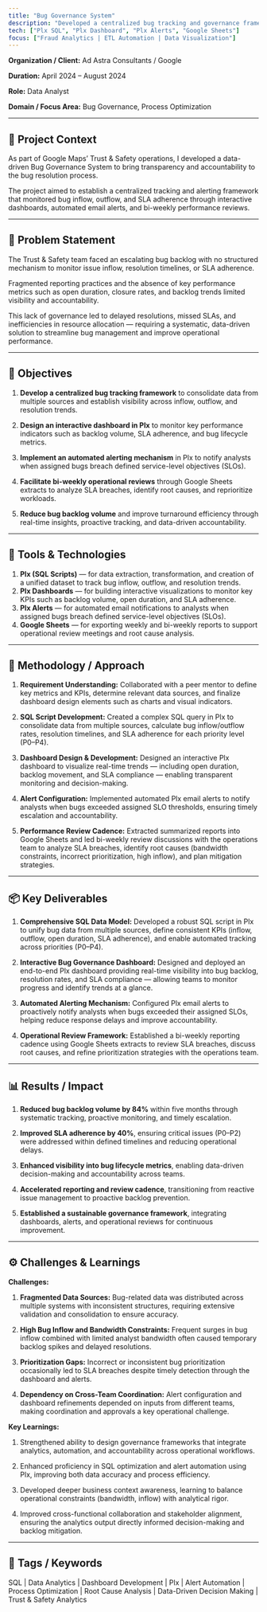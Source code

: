 ```yaml
---
title: "Bug Governance System"
description: "Developed a centralized bug tracking and governance framework to monitor inflow, outflow, and SLA adherence across priorities (P0–P4). Designed an interactive Plx dashboard, automated email alerts, and bi-weekly review cadence — reducing backlog volume by 84% in five months and improving SLA adherence by 40%."
tech: ["Plx SQL", "Plx Dashboard", "Plx Alerts", "Google Sheets"]
focus: ["Fraud Analytics | ETL Automation | Data Visualization"]
---
```



**Organization / Client:** Ad Astra Consultants / Google

**Duration:**  April 2024 – August 2024

**Role:**  Data Analyst

**Domain / Focus Area:**  Bug Governance, Process Optimization

---

## 🧩 Project Context

As part of Google Maps’ Trust & Safety operations, I developed a data-driven Bug Governance System to bring transparency and accountability to the bug resolution process.

The project aimed to establish a centralized tracking and alerting framework that monitored bug inflow, outflow, and SLA adherence through interactive dashboards, automated email alerts, and bi-weekly performance reviews.

---

## 🚨 Problem Statement

The Trust & Safety team faced an escalating bug backlog with no structured mechanism to monitor issue inflow, resolution timelines, or SLA adherence.

Fragmented reporting practices and the absence of key performance metrics such as open duration, closure rates, and backlog trends limited visibility and accountability.

This lack of governance led to delayed resolutions, missed SLAs, and inefficiencies in resource allocation — requiring a systematic, data-driven solution to streamline bug management and improve operational performance.

---

## 🎯 Objectives

1. **Develop a centralized bug tracking framework** to consolidate data from multiple sources and establish visibility across inflow, outflow, and resolution trends.

2. **Design an interactive dashboard in Plx** to monitor key performance indicators such as backlog volume, SLA adherence, and bug lifecycle metrics.

3. **Implement an automated alerting mechanism** in Plx to notify analysts when assigned bugs breach defined service-level objectives (SLOs).

4. **Facilitate bi-weekly operational reviews** through Google Sheets extracts to analyze SLA breaches, identify root causes, and reprioritize workloads.

5. **Reduce bug backlog volume** and improve turnaround efficiency through real-time insights, proactive tracking, and data-driven accountability.

---

## 🧰 Tools & Technologies

1. **Plx (SQL Scripts)** — for data extraction, transformation, and creation of a unified dataset to track bug inflow, outflow, and resolution trends.
2. **Plx Dashboards** — for building interactive visualizations to monitor key KPIs such as backlog volume, open duration, and SLA adherence.
3. **Plx Alerts** — for automated email notifications to analysts when assigned bugs breach defined service-level objectives (SLOs).
4. **Google Sheets** — for exporting weekly and bi-weekly reports to support operational review meetings and root cause analysis.

---

## 🔧 Methodology / Approach

1. **Requirement Understanding:** Collaborated with a peer mentor to define key metrics and KPIs, determine relevant data sources, and finalize dashboard design elements such as charts and visual indicators.

2. **SQL Script Development:** Created a complex SQL query in Plx to consolidate data from multiple sources, calculate bug inflow/outflow rates, resolution timelines, and SLA adherence for each priority level (P0–P4).

3. **Dashboard Design & Development:** Designed an interactive Plx dashboard to visualize real-time trends — including open duration, backlog movement, and SLA compliance — enabling transparent monitoring and decision-making.

4. **Alert Configuration:** Implemented automated Plx email alerts to notify analysts when bugs exceeded assigned SLO thresholds, ensuring timely escalation and accountability.

5. **Performance Review Cadence:** Extracted summarized reports into Google Sheets and led bi-weekly review discussions with the operations team to analyze SLA breaches, identify root causes (bandwidth constraints, incorrect prioritization, high inflow), and plan mitigation strategies.

---

## 📦 Key Deliverables

1. **Comprehensive SQL Data Model:** Developed a robust SQL script in Plx to unify bug data from multiple sources, define consistent KPIs (inflow, outflow, open duration, SLA adherence), and enable automated tracking across priorities (P0–P4).

2. **Interactive Bug Governance Dashboard:** Designed and deployed an end-to-end Plx dashboard providing real-time visibility into bug backlog, resolution rates, and SLA compliance — allowing teams to monitor progress and identify trends at a glance.

3. **Automated Alerting Mechanism:** Configured Plx email alerts to proactively notify analysts when bugs exceeded their assigned SLOs, helping reduce response delays and improve accountability.

4. **Operational Review Framework:** Established a bi-weekly reporting cadence using Google Sheets extracts to review SLA breaches, discuss root causes, and refine prioritization strategies with the operations team.

---

## 📊 Results / Impact

1. **Reduced bug backlog volume by 84%** within five months through systematic tracking, proactive monitoring, and timely escalation.

2. **Improved SLA adherence by 40%**, ensuring critical issues (P0–P2) were addressed within defined timelines and reducing operational delays.

3. **Enhanced visibility into bug lifecycle metrics**, enabling data-driven decision-making and accountability across teams.

4. **Accelerated reporting and review cadence**, transitioning from reactive issue management to proactive backlog prevention.

5. **Established a sustainable governance framework**, integrating dashboards, alerts, and operational reviews for continuous improvement.

---

## ⚙️ Challenges & Learnings

**Challenges:**

1. **Fragmented Data Sources:** Bug-related data was distributed across multiple systems with inconsistent structures, requiring extensive validation and consolidation to ensure accuracy.

2. **High Bug Inflow and Bandwidth Constraints:** Frequent surges in bug inflow combined with limited analyst bandwidth often caused temporary backlog spikes and delayed resolutions.

3. **Prioritization Gaps:** Incorrect or inconsistent bug prioritization occasionally led to SLA breaches despite timely detection through the dashboard and alerts.

4. **Dependency on Cross-Team Coordination:** Alert configuration and dashboard refinements depended on inputs from different teams, making coordination and approvals a key operational challenge.

**Key Learnings:**

1. Strengthened ability to design governance frameworks that integrate analytics, automation, and accountability across operational workflows.

2. Enhanced proficiency in SQL optimization and alert automation using Plx, improving both data accuracy and process efficiency.

3. Developed deeper business context awareness, learning to balance operational constraints (bandwidth, inflow) with analytical rigor.

4. Improved cross-functional collaboration and stakeholder alignment, ensuring the analytics output directly informed decision-making and backlog mitigation. 

---

## 🔖 Tags / Keywords

SQL | Data Analytics | Dashboard Development | Plx | Alert Automation | Process Optimization | Root Cause Analysis | Data-Driven Decision Making | Trust & Safety Analytics